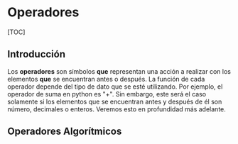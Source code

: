 # Operadores

[TOC]

## Introducción

Los **operadores** son símbolos **que** representan una acción a realizar con los elementos **que** se encuentran antes o después. La función de cada operador depende del tipo de dato que se esté utilizando. Por ejemplo, el operador de suma en python es "+". Sin embargo, este será el caso solamente si los elementos que se encuentran antes y después de él son número, decimales o enteros. Veremos esto en profundidad más adelante.

## Operadores Algorítmicos



